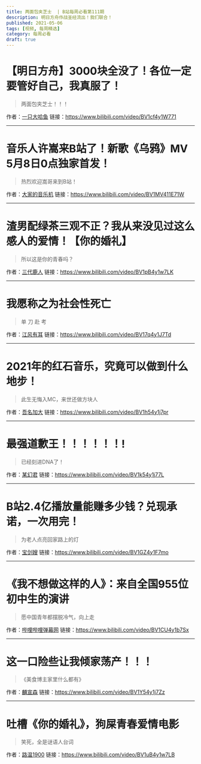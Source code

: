 ```yaml
---
title: 两面包夹芝士  | B站每周必看第111期
description: 明日方舟作战圣经流出！我们联合！
published: 2021-05-06
tags: [视频, 每周精选]
category: 每周必看
draft: true
---
```


# 【明日方舟】3000块全没了！各位一定要管好自己，我真服了！
> 两面包夹芝士！！！

作者：[一只大哈鱼](https://space.bilibili.com/624757844)
链接：https://www.bilibili.com/video/BV1cf4y1W771

---

# 音乐人许嵩来B站了！新歌《乌鸦》MV 5月8日0点独家首发！
> 热烈欢迎嵩哥来到B站！

作者：[大家的音乐机](https://space.bilibili.com/32708543)
链接：https://www.bilibili.com/video/BV1MV411E71W

---

# 渣男配绿茶三观不正？我从来没见过这么感人的爱情！【你的婚礼】
> 所以这是你的青春吗？

作者：[三代鹿人](https://space.bilibili.com/5870268)
链接：https://www.bilibili.com/video/BV1pB4y1w7LK

---

# 我愿称之为社会性死亡
> 单 刀 赴 考

作者：[江风有耳](https://space.bilibili.com/354653806)
链接：https://www.bilibili.com/video/BV17q4y1J7Td

---

# 2021年的红石音乐，究竟可以做到什么地步！
> 此生无悔入MC，来世还做方块人

作者：[吾名加大](https://space.bilibili.com/86874547)
链接：https://www.bilibili.com/video/BV1h54y1j7pr

---

# 最强道歉王！！！！！！!
> 已经刻进DNA了！

作者：[某幻君](https://space.bilibili.com/1577804)
链接：https://www.bilibili.com/video/BV1k54y1j77L

---

# B站2.4亿播放量能赚多少钱？兑现承诺，一次用完！
> 为老人点亮回家路上的灯

作者：[宝剑嫂](https://space.bilibili.com/113362335)
链接：https://www.bilibili.com/video/BV1GZ4y1F7mo

---

# 《我不想做这样的人》：来自全国955位初中生的演讲
> 愿中国青年都摆脱冷气，向上走

作者：[哔哩哔哩弹幕网](https://space.bilibili.com/8047632)
链接：https://www.bilibili.com/video/BV1CU4y1b7Sx

---

# 这一口险些让我倾家荡产！！！
> 《美食博主家里什么都有》

作者：[麟宣森](https://space.bilibili.com/52190805)
链接：https://www.bilibili.com/video/BV1Y54y1j7Zz

---

# 吐槽《你的婚礼》，狗屎青春爱情电影
> 笑死，全是谜语人台词

作者：[路温1900](https://space.bilibili.com/414336759)
链接：https://www.bilibili.com/video/BV1uB4y1w7LB

